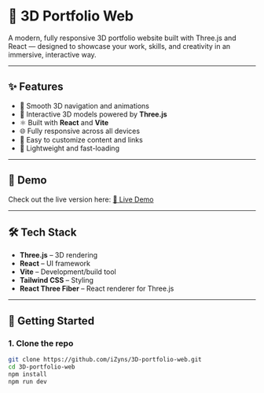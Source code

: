 # 🎨 3D Portfolio Web

A modern, fully responsive 3D portfolio website built with Three.js and React — designed to showcase your work, skills, and creativity in an immersive, interactive way.

---

## ✨ Features

- 🧭 Smooth 3D navigation and animations
- 🎨 Interactive 3D models powered by **Three.js**
- ⚛️ Built with **React** and **Vite**
- 🌐 Fully responsive across all devices
- 💼 Easy to customize content and links
- 📁 Lightweight and fast-loading

---

## 📸 Demo

Check out the live version here: [🔗 Live Demo](http://vincentw.dev/) 

---

## 🛠️ Tech Stack

- **Three.js** – 3D rendering
- **React** – UI framework
- **Vite** – Development/build tool
- **Tailwind CSS** – Styling
- **React Three Fiber** – React renderer for Three.js

---

## 🚀 Getting Started

### 1. Clone the repo

```bash
git clone https://github.com/iZyns/3D-portfolio-web.git
cd 3D-portfolio-web
npm install
npm run dev

